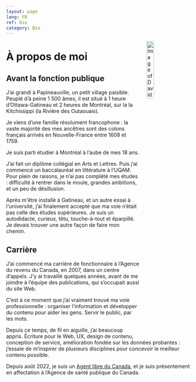 ```yaml
---
layout: page
lang: FR
ref: bio
category: Bio
---
```

<img style="float: right; margin-left: 20px; margin-right: 20px; margin-bottom: 20px; width: 20%; height: 20%;" src="{{ site.baseurl }}/images/David_Pepin.jpg" alt="Image of David Pepin"/>


<h1>À propos de moi</h1>

## Avant la fonction publique

J’ai grandi à Papineauville, un petit village paisible. Peuplé d’à peine 1 500 âmes, il est situé à 1 heure d’Ottawa-Gatineau et 2 heures de Montréal, sur la la Kitchissippi (la Rivière des Outaouais). 

Je viens d’une famille résolument francophone : la vaste majorité des mes ancêtres sont des colons français arrivés en Nouvelle-France entre 1608 et 1759.

Je suis parti étudier à Montréal à l’aube de mes 18 ans. 

J’ai fait un diplôme collégial en Arts et Lettres. Puis j’ai commencé un baccalauréat en littérature à l’UQAM. Pour plein de raisons, je n’ai pas complété mes études : difficulté à rentrer dans le moule, grandes ambitions, et un peu de désillusion.

Après m'être installé à Gatineau, et un autre essai à l'université, j’ai finalement accepté que ma voie n’était pas celle des études supérieures. Je suis un autodidacte, curieux,  têtu, touche-à-tout et éparpillé. Je devais trouver une autre façon de faire mon chemin. 


## Carrière

J’ai commencé ma carrière de fonctionnaire à l’Agence du revenu du Canada, en 2007, dans un centre d’appels. J’y ai travaillé quelques années, avant de me joindre à l’équipe des publications, qui s’occupait aussi du site Web. 

C’est à ce moment que j’ai vraiment trouvé ma voie professionnelle : organiser l’information et développer du contenu pour aider les gens. Servir le public, par les mots. 

Depuis ce temps, de fil en aiguille, j’ai beaucoup appris. Écriture pour le Web, UX, design de contenu, conception de service, amélioration fondée sur les données probantes : j’essaie de m’inspirer de plusieurs disciplines pour concevoir le meilleur contenu possible. 

Depuis août 2022, je suis un [Agent libre du Canada](https://wiki.gccollab.ca/Agents_libres_du_Canada), et je suis présentement en affectation à l’Agence de santé publique du Canada. 
